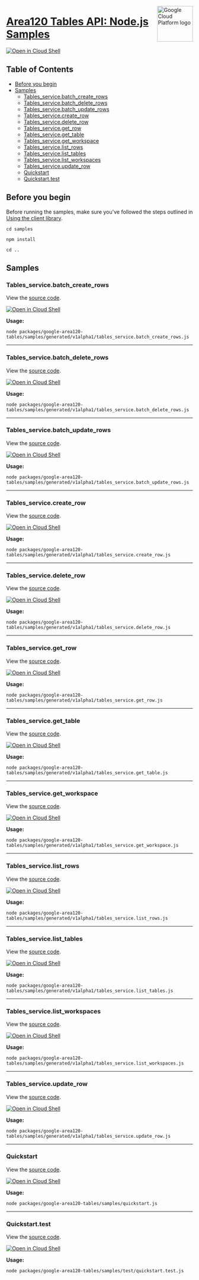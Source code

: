 [//]: # "This README.md file is auto-generated, all changes to this file will be lost."
[//]: # "To regenerate it, use `python -m synthtool`."
<img src="https://avatars2.githubusercontent.com/u/2810941?v=3&s=96" alt="Google Cloud Platform logo" title="Google Cloud Platform" align="right" height="96" width="96"/>

# [Area120 Tables API: Node.js Samples](https://github.com/googleapis/google-cloud-node)

[![Open in Cloud Shell][shell_img]][shell_link]



## Table of Contents

* [Before you begin](#before-you-begin)
* [Samples](#samples)
  * [Tables_service.batch_create_rows](#tables_service.batch_create_rows)
  * [Tables_service.batch_delete_rows](#tables_service.batch_delete_rows)
  * [Tables_service.batch_update_rows](#tables_service.batch_update_rows)
  * [Tables_service.create_row](#tables_service.create_row)
  * [Tables_service.delete_row](#tables_service.delete_row)
  * [Tables_service.get_row](#tables_service.get_row)
  * [Tables_service.get_table](#tables_service.get_table)
  * [Tables_service.get_workspace](#tables_service.get_workspace)
  * [Tables_service.list_rows](#tables_service.list_rows)
  * [Tables_service.list_tables](#tables_service.list_tables)
  * [Tables_service.list_workspaces](#tables_service.list_workspaces)
  * [Tables_service.update_row](#tables_service.update_row)
  * [Quickstart](#quickstart)
  * [Quickstart.test](#quickstart.test)

## Before you begin

Before running the samples, make sure you've followed the steps outlined in
[Using the client library](https://github.com/googleapis/google-cloud-node#using-the-client-library).

`cd samples`

`npm install`

`cd ..`

## Samples



### Tables_service.batch_create_rows

View the [source code](https://github.com/googleapis/google-cloud-node/blob/master/packages/google-area120-tables/samples/generated/v1alpha1/tables_service.batch_create_rows.js).

[![Open in Cloud Shell][shell_img]](https://console.cloud.google.com/cloudshell/open?git_repo=https://github.com/googleapis/google-cloud-node&page=editor&open_in_editor=packages/google-area120-tables/samples/generated/v1alpha1/tables_service.batch_create_rows.js,samples/README.md)

__Usage:__


`node packages/google-area120-tables/samples/generated/v1alpha1/tables_service.batch_create_rows.js`


-----




### Tables_service.batch_delete_rows

View the [source code](https://github.com/googleapis/google-cloud-node/blob/master/packages/google-area120-tables/samples/generated/v1alpha1/tables_service.batch_delete_rows.js).

[![Open in Cloud Shell][shell_img]](https://console.cloud.google.com/cloudshell/open?git_repo=https://github.com/googleapis/google-cloud-node&page=editor&open_in_editor=packages/google-area120-tables/samples/generated/v1alpha1/tables_service.batch_delete_rows.js,samples/README.md)

__Usage:__


`node packages/google-area120-tables/samples/generated/v1alpha1/tables_service.batch_delete_rows.js`


-----




### Tables_service.batch_update_rows

View the [source code](https://github.com/googleapis/google-cloud-node/blob/master/packages/google-area120-tables/samples/generated/v1alpha1/tables_service.batch_update_rows.js).

[![Open in Cloud Shell][shell_img]](https://console.cloud.google.com/cloudshell/open?git_repo=https://github.com/googleapis/google-cloud-node&page=editor&open_in_editor=packages/google-area120-tables/samples/generated/v1alpha1/tables_service.batch_update_rows.js,samples/README.md)

__Usage:__


`node packages/google-area120-tables/samples/generated/v1alpha1/tables_service.batch_update_rows.js`


-----




### Tables_service.create_row

View the [source code](https://github.com/googleapis/google-cloud-node/blob/master/packages/google-area120-tables/samples/generated/v1alpha1/tables_service.create_row.js).

[![Open in Cloud Shell][shell_img]](https://console.cloud.google.com/cloudshell/open?git_repo=https://github.com/googleapis/google-cloud-node&page=editor&open_in_editor=packages/google-area120-tables/samples/generated/v1alpha1/tables_service.create_row.js,samples/README.md)

__Usage:__


`node packages/google-area120-tables/samples/generated/v1alpha1/tables_service.create_row.js`


-----




### Tables_service.delete_row

View the [source code](https://github.com/googleapis/google-cloud-node/blob/master/packages/google-area120-tables/samples/generated/v1alpha1/tables_service.delete_row.js).

[![Open in Cloud Shell][shell_img]](https://console.cloud.google.com/cloudshell/open?git_repo=https://github.com/googleapis/google-cloud-node&page=editor&open_in_editor=packages/google-area120-tables/samples/generated/v1alpha1/tables_service.delete_row.js,samples/README.md)

__Usage:__


`node packages/google-area120-tables/samples/generated/v1alpha1/tables_service.delete_row.js`


-----




### Tables_service.get_row

View the [source code](https://github.com/googleapis/google-cloud-node/blob/master/packages/google-area120-tables/samples/generated/v1alpha1/tables_service.get_row.js).

[![Open in Cloud Shell][shell_img]](https://console.cloud.google.com/cloudshell/open?git_repo=https://github.com/googleapis/google-cloud-node&page=editor&open_in_editor=packages/google-area120-tables/samples/generated/v1alpha1/tables_service.get_row.js,samples/README.md)

__Usage:__


`node packages/google-area120-tables/samples/generated/v1alpha1/tables_service.get_row.js`


-----




### Tables_service.get_table

View the [source code](https://github.com/googleapis/google-cloud-node/blob/master/packages/google-area120-tables/samples/generated/v1alpha1/tables_service.get_table.js).

[![Open in Cloud Shell][shell_img]](https://console.cloud.google.com/cloudshell/open?git_repo=https://github.com/googleapis/google-cloud-node&page=editor&open_in_editor=packages/google-area120-tables/samples/generated/v1alpha1/tables_service.get_table.js,samples/README.md)

__Usage:__


`node packages/google-area120-tables/samples/generated/v1alpha1/tables_service.get_table.js`


-----




### Tables_service.get_workspace

View the [source code](https://github.com/googleapis/google-cloud-node/blob/master/packages/google-area120-tables/samples/generated/v1alpha1/tables_service.get_workspace.js).

[![Open in Cloud Shell][shell_img]](https://console.cloud.google.com/cloudshell/open?git_repo=https://github.com/googleapis/google-cloud-node&page=editor&open_in_editor=packages/google-area120-tables/samples/generated/v1alpha1/tables_service.get_workspace.js,samples/README.md)

__Usage:__


`node packages/google-area120-tables/samples/generated/v1alpha1/tables_service.get_workspace.js`


-----




### Tables_service.list_rows

View the [source code](https://github.com/googleapis/google-cloud-node/blob/master/packages/google-area120-tables/samples/generated/v1alpha1/tables_service.list_rows.js).

[![Open in Cloud Shell][shell_img]](https://console.cloud.google.com/cloudshell/open?git_repo=https://github.com/googleapis/google-cloud-node&page=editor&open_in_editor=packages/google-area120-tables/samples/generated/v1alpha1/tables_service.list_rows.js,samples/README.md)

__Usage:__


`node packages/google-area120-tables/samples/generated/v1alpha1/tables_service.list_rows.js`


-----




### Tables_service.list_tables

View the [source code](https://github.com/googleapis/google-cloud-node/blob/master/packages/google-area120-tables/samples/generated/v1alpha1/tables_service.list_tables.js).

[![Open in Cloud Shell][shell_img]](https://console.cloud.google.com/cloudshell/open?git_repo=https://github.com/googleapis/google-cloud-node&page=editor&open_in_editor=packages/google-area120-tables/samples/generated/v1alpha1/tables_service.list_tables.js,samples/README.md)

__Usage:__


`node packages/google-area120-tables/samples/generated/v1alpha1/tables_service.list_tables.js`


-----




### Tables_service.list_workspaces

View the [source code](https://github.com/googleapis/google-cloud-node/blob/master/packages/google-area120-tables/samples/generated/v1alpha1/tables_service.list_workspaces.js).

[![Open in Cloud Shell][shell_img]](https://console.cloud.google.com/cloudshell/open?git_repo=https://github.com/googleapis/google-cloud-node&page=editor&open_in_editor=packages/google-area120-tables/samples/generated/v1alpha1/tables_service.list_workspaces.js,samples/README.md)

__Usage:__


`node packages/google-area120-tables/samples/generated/v1alpha1/tables_service.list_workspaces.js`


-----




### Tables_service.update_row

View the [source code](https://github.com/googleapis/google-cloud-node/blob/master/packages/google-area120-tables/samples/generated/v1alpha1/tables_service.update_row.js).

[![Open in Cloud Shell][shell_img]](https://console.cloud.google.com/cloudshell/open?git_repo=https://github.com/googleapis/google-cloud-node&page=editor&open_in_editor=packages/google-area120-tables/samples/generated/v1alpha1/tables_service.update_row.js,samples/README.md)

__Usage:__


`node packages/google-area120-tables/samples/generated/v1alpha1/tables_service.update_row.js`


-----




### Quickstart

View the [source code](https://github.com/googleapis/google-cloud-node/blob/master/packages/google-area120-tables/samples/quickstart.js).

[![Open in Cloud Shell][shell_img]](https://console.cloud.google.com/cloudshell/open?git_repo=https://github.com/googleapis/google-cloud-node&page=editor&open_in_editor=packages/google-area120-tables/samples/quickstart.js,samples/README.md)

__Usage:__


`node packages/google-area120-tables/samples/quickstart.js`


-----




### Quickstart.test

View the [source code](https://github.com/googleapis/google-cloud-node/blob/master/packages/google-area120-tables/samples/test/quickstart.test.js).

[![Open in Cloud Shell][shell_img]](https://console.cloud.google.com/cloudshell/open?git_repo=https://github.com/googleapis/google-cloud-node&page=editor&open_in_editor=packages/google-area120-tables/samples/test/quickstart.test.js,samples/README.md)

__Usage:__


`node packages/google-area120-tables/samples/test/quickstart.test.js`






[shell_img]: https://gstatic.com/cloudssh/images/open-btn.png
[shell_link]: https://console.cloud.google.com/cloudshell/open?git_repo=https://github.com/googleapis/google-cloud-node&page=editor&open_in_editor=samples/README.md
[product-docs]: https://area120.google.com/
